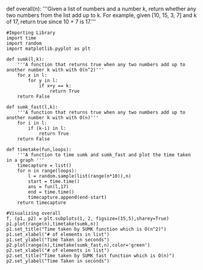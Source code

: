 def overall(n):
    '''Given a list of numbers and a number k, return whether any two numbers from the list add up to k. For example, given [10, 15, 3, 7] and k of 17, return true since 10 + 7 is 17.'''
    
    #Importing Library
    import time
    import random
    import matplotlib.pyplot as plt
    
    def sumk(l,k):
        '''A function that returns true when any two numbers add up to another number k with with O(n^2)'''
        for x in l:
            for y in l:
                if x+y == k:
                    return True
        return False
    
    def sumk_fast(l,k):
        '''A function that returns true when any two numbers add up to another number k with with O(n)'''
        for i in l:
            if (k-i) in l:
                return True
        return False
    
    def timetake(fun,loops):
        '''A function to time sumk and sumk_fast and plot the time taken in a graph '''
        timecapture = list()
        for n in range(loops):
            l = random.sample(list(range(n*10)),n)
            start = time.time()
            ans = fun(l,17)
            end = time.time()
            timecapture.append(end-start)
        return timecapture

    #Visualizing overall
    f, (p1, p2) = plt.subplots(1, 2, figsize=(15,5),sharey=True)
    p1.plot(range(n),timetake(sumk,n))
    p1.set_title("Time taken by SUMK function which is O(n^2)")
    p1.set_xlabel("# of elements in list")
    p1.set_ylabel("Time Taken in seconds")
    p2.plot(range(n),timetake(sumk_fast,n),color='green')
    p2.set_xlabel("# of elements in list")
    p2.set_title("Time taken by SUMK_fast function which is O(n)")
    p2.set_ylabel("Time Taken in seconds")
